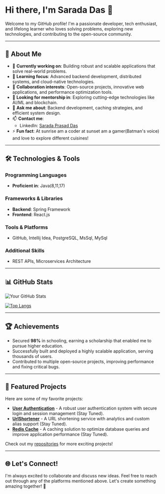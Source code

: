 # Hi there, I'm Sarada Das 👋

Welcome to my GitHub profile! I'm a passionate developer, tech enthusiast, and lifelong learner who loves solving problems, exploring new technologies, and contributing to the open-source community.

---

## 🚀 About Me
- 🔭 **Currently working on**: Building robust and scalable applications that solve real-world problems.
- 🌱 **Learning focus**: Advanced backend development, distributed systems, and cloud-native technologies.
- 👯 **Collaboration interests**: Open-source projects, innovative web applications, and performance optimization tools.
- 🤔 **Looking for mentorship in**: Exploring cutting-edge technologies like AI/ML and blockchain.
- 💬 **Ask me about**: Backend development, caching strategies, and efficient system design.
- 📫 **Contact me**:
  - LinkedIn: [Sarada Prasad Das](https://www.linkedin.com/in/sarada-prasad-das-45b72b1a2/)
- ⚡ **Fun fact**: At sunrise am a coder at sunset am a gamer(Batman's voice) and love to explore different cuisines!

---

## 🛠️ Technologies & Tools
### Programming Languages
- **Proficient in**: Java(8,11,17)
  
### Frameworks & Libraries
- **Backend**: Spring Framework
- **Frontend**: React.js

### Tools & Platforms
- GitHub, Intellij Idea, PostgreSQL, MsSql, MySql

### Additional Skills
- REST APIs, Microservices Architecture

---

## 📊 GitHub Stats
![Your GitHub Stats](https://github-readme-stats.vercel.app/api?username=saradaDas9866&show_icons=true&hide=issues&count_private=true&theme=radical&cache_seconds=1800)

[![Top Langs](https://github-readme-stats.vercel.app/api/top-langs/?username=saradaDas9866&layout=compact&theme=radical)](https://github.com/saradaDas9866)

---

## 🏆 Achievements
- Secured **98%** in schooling, earning a scholarship that enabled me to pursue higher education.
- Successfully built and deployed a highly scalable application, serving thousands of users.
- Contributed to multiple open-source projects, improving performance and fixing critical bugs.

---

## 🌟 Featured Projects
Here are some of my favorite projects:
- **[User Authentication](Link)** - A robust user authentication system with secure login and session management (Stay Tuned).
- **[UrlShortener](Link)** - A URL shortening service with analytics and custom alias support (Stay Tuned).
- **[Redis Cache](Link)** - A caching solution to optimize database queries and improve application performance (Stay Tuned).

Check out my [repositories](https://github.com/saradaDas9866?tab=repositories) for more exciting projects!

---

## 🌐 Let's Connect!
I'm always excited to collaborate and discuss new ideas. Feel free to reach out through any of the platforms mentioned above. Let's create something amazing together! 🚀
